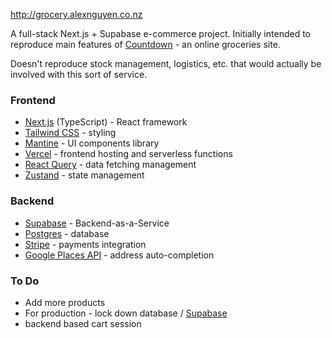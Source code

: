 http://grocery.alexnguyen.co.nz

A full-stack Next.js + Supabase e-commerce project. Initially intended to reproduce main features of [Countdown](https://countdown.co.nz) - an online groceries site.

Doesn't reproduce stock management, logistics, etc. that would actually be involved with this sort of service.

### Frontend

- [Next.js](https://nextjs.org/) (TypeScript) - React framework
- [Tailwind CSS](https://tailwindcss.com/) - styling
- [Mantine](https://mantine.dev/) - UI components library
- [Vercel](https://vercel.com/) - frontend hosting and serverless functions
- [React Query](https://tanstack.com/query/latest/) - data fetching management
- [Zustand](https://github.com/pmndrs/zustand) - state management

### Backend

- [Supabase](https://supabase.com/) - Backend-as-a-Service
- [Postgres](https://www.postgresql.org/) - database
- [Stripe](https://stripe.com/) - payments integration
- [Google Places API](https://developers.google.com/maps/documentation/places/web-service/overview) - address auto-completion

### To Do

- Add more products
- For production - lock down database / [Supabase](https://supabase.com/docs/guides/platform/going-into-prod)
- backend based cart session
